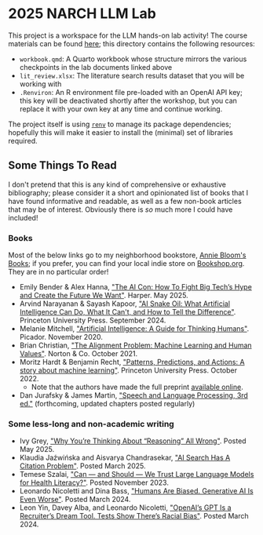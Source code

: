 # 2025 NARCH LLM Lab

This project is a workspace for the LLM hands-on lab activity!
The course materials can be found [here](https://dmice.ohsu.edu/bedricks/courses/narch_llm_summer_2025/); this directory contains the following resources:

- `workbook.qmd`: A Quarto workbook whose structure mirrors the various checkpoints in the lab documents linked above
- `lit_review.xlsx`: The literature search results dataset that you will be working with
- `.Renviron`: An R environment file pre-loaded with an OpenAI API key; this key will be deactivated shortly after the workshop, but you can replace it with your own key at any time and continue working.

The project itself is using [`renv`](https://rstudio.github.io/renv/articles/renv.html) to manage its package dependencies; hopefully this will make it easier to install the (minimal) set of libraries required.

## Some Things To Read

I don't pretend that this is any kind of comprehensive or exhaustive bibliography; please consider it a short and opinionated list of books that I have found informative and readable, as well as a few non-book articles that may be of interest.
Obviously there is _so_ much more I could have included!

### Books

Most of the below links go to my neighborhood bookstore, [Annie Bloom's Books](https://annieblooms.com/); if you prefer, you can find your local indie store on [Bookshop.org](https://bookshop.org/).
They are in no particular order!

- Emily Bender & Alex Hanna, ["The AI Con: How To Fight Big Tech’s Hype and Create the Future We Want"](https://annieblooms.com/book/9780063418561). Harper. May 2025.
- Arvind Narayanan & Sayash Kapoor, ["AI Snake Oil: What Artificial Intelligence Can Do, What It Can't, and How to Tell the Difference"](https://annieblooms.com/book/9780691249131). Princeton University Press. September 2024.
- Melanie Mitchell, ["Artificial Intelligence: A Guide for Thinking Humans"](https://annieblooms.com/book/9781250758040). Picador. November 2020.
- Brian Christian, ["The Alignment Problem: Machine Learning and Human Values"](https://annieblooms.com/book/9780393868333). Norton & Co. October 2021.
- Moritz Hardt & Benjamin Recht, ["Patterns, Predictions, and Actions: A story about machine learning"](https://press.princeton.edu/books/hardcover/9780691233734/patterns-predictions-and-actions). Princeton University Press. October 2022.
  - Note that the authors have made the full preprint [available online](https://mlstory.org/).
- Dan Jurafsky & James Martin, ["Speech and Language Processing, 3rd ed."](https://web.stanford.edu/~jurafsky/slp3/) (forthcoming, updated chapters posted regularly)

### Some less-long and non-academic writing

- Ivy Grey, ["Why You’re Thinking About “Reasoning” All Wrong"](https://www.wordrake.com/blog/youre-thinking-about-reasoning-wrong). Posted May 2025.
- Klaudia Jaźwińska and Aisvarya Chandrasekar, ["AI Search Has A Citation Problem"](https://www.cjr.org/tow_center/we-compared-eight-ai-search-engines-theyre-all-bad-at-citing-news.php). Posted March 2025.
- Temese Szalai, ["Can — and Should — We Trust Large Language Models for Health Literacy?"](https://www.healthliteracysolutions.org/blogs/iha-staff1/2023/11/27/can-and-should-we-trust-large-language-models-for). Posted November 2023.
- Leonardo Nicoletti and Dina Bass, ["Humans Are Biased. Generative AI Is Even Worse"](https://www.bloomberg.com/graphics/2023-generative-ai-bias/). Posted March 2024.
- Leon Yin, Davey Alba, and Leonardo Nicoletti, ["OpenAI’s GPT Is a Recruiter’s Dream Tool. Tests Show There’s Racial Bias"](https://www.bloomberg.com/graphics/2024-openai-gpt-hiring-racial-discrimination/). Posted March 2024.